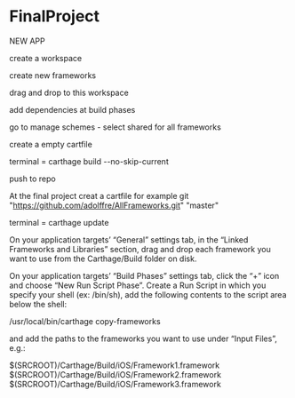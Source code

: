 # FinalProject

NEW APP

create a workspace

create new frameworks

drag and drop to this workspace

add dependencies at build phases

go to manage schemes - select shared for all frameworks

create a empty cartfile

terminal = carthage build --no-skip-current 

push to repo

At the final project creat a cartfile
for example 
git "https://github.com/adolffre/AllFrameworks.git" "master"

terminal = carthage update

On your application targets’ “General” settings tab, in the “Linked Frameworks and Libraries” section, drag and drop each framework you want to use from the Carthage/Build folder on disk.

On your application targets’ “Build Phases” settings tab, click the “+” icon and choose “New Run Script Phase”. Create a Run Script in which you specify your shell (ex: /bin/sh), add the following contents to the script area below the shell:

/usr/local/bin/carthage copy-frameworks

and add the paths to the frameworks you want to use under “Input Files”, e.g.:

$(SRCROOT)/Carthage/Build/iOS/Framework1.framework
$(SRCROOT)/Carthage/Build/iOS/Framework2.framework
$(SRCROOT)/Carthage/Build/iOS/Framework3.framework
